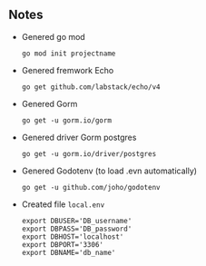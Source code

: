 ## Notes

- Genered go mod

  ```
  go mod init projectname
  ```

- Genered fremwork Echo

  ```
  go get github.com/labstack/echo/v4
  ```

- Genered Gorm

  ```
  go get -u gorm.io/gorm
  ```

- Genered driver Gorm postgres

  ```
  go get -u gorm.io/driver/postgres
  ```

- Genered Godotenv (to load .evn automatically)

  ```
  go get -u github.com/joho/godotenv
  ```

- Created file `local.env`
  ```
  export DBUSER='DB_username'
  export DBPASS='DB_password'
  export DBHOST='localhost'
  export DBPORT='3306'
  export DBNAME='db_name'
  ```
